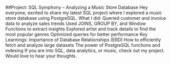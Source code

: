 ##Project: SQL Symphony – Analyzing a Music Store Database
Hey everyone, excited to share my latest SQL project where I explored a music store database using PostgreSQL.
What I did:
Queried customer and invoice data to analyze sales trends
Used JOINS, GROUP BY, and Window Functions to extract insights
Explored artist and track details to find the most popular genres
Optimized queries for better performance
Key Learnings:
Importance of Database Relationships (ERD)
How to efficiently fetch and analyze large datasets
The power of PostgreSQL functions and indexing
If you are into SQL, data analytics, or music, check out my project. Would love to hear your thoughts.
